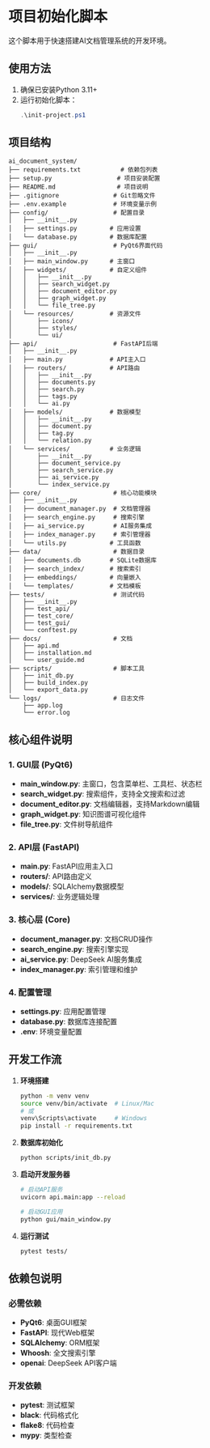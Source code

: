 # 项目初始化脚本

这个脚本用于快速搭建AI文档管理系统的开发环境。

## 使用方法

1. 确保已安装Python 3.11+
2. 运行初始化脚本：
   ```powershell
   .\init-project.ps1
   ```

## 项目结构

```
ai_document_system/
├── requirements.txt           # 依赖包列表
├── setup.py                  # 项目安装配置
├── README.md                 # 项目说明
├── .gitignore               # Git忽略文件
├── .env.example             # 环境变量示例
├── config/                  # 配置目录
│   ├── __init__.py
│   ├── settings.py         # 应用设置
│   └── database.py         # 数据库配置
├── gui/                     # PyQt6界面代码
│   ├── __init__.py
│   ├── main_window.py      # 主窗口
│   ├── widgets/            # 自定义组件
│   │   ├── __init__.py
│   │   ├── search_widget.py
│   │   ├── document_editor.py
│   │   ├── graph_widget.py
│   │   └── file_tree.py
│   └── resources/          # 资源文件
│       ├── icons/
│       ├── styles/
│       └── ui/
├── api/                     # FastAPI后端
│   ├── __init__.py
│   ├── main.py             # API主入口
│   ├── routers/            # API路由
│   │   ├── __init__.py
│   │   ├── documents.py
│   │   ├── search.py
│   │   ├── tags.py
│   │   └── ai.py
│   ├── models/             # 数据模型
│   │   ├── __init__.py
│   │   ├── document.py
│   │   ├── tag.py
│   │   └── relation.py
│   └── services/           # 业务逻辑
│       ├── __init__.py
│       ├── document_service.py
│       ├── search_service.py
│       ├── ai_service.py
│       └── index_service.py
├── core/                    # 核心功能模块
│   ├── __init__.py
│   ├── document_manager.py  # 文档管理器
│   ├── search_engine.py     # 搜索引擎
│   ├── ai_service.py        # AI服务集成
│   ├── index_manager.py     # 索引管理器
│   └── utils.py            # 工具函数
├── data/                    # 数据目录
│   ├── documents.db        # SQLite数据库
│   ├── search_index/       # 搜索索引
│   ├── embeddings/         # 向量嵌入
│   └── templates/          # 文档模板
├── tests/                   # 测试代码
│   ├── __init__.py
│   ├── test_api/
│   ├── test_core/
│   ├── test_gui/
│   └── conftest.py
├── docs/                    # 文档
│   ├── api.md
│   ├── installation.md
│   └── user_guide.md
├── scripts/                 # 脚本工具
│   ├── init_db.py
│   ├── build_index.py
│   └── export_data.py
└── logs/                    # 日志文件
    ├── app.log
    └── error.log
```

## 核心组件说明

### 1. GUI层 (PyQt6)
- **main_window.py**: 主窗口，包含菜单栏、工具栏、状态栏
- **search_widget.py**: 搜索组件，支持全文搜索和过滤
- **document_editor.py**: 文档编辑器，支持Markdown编辑
- **graph_widget.py**: 知识图谱可视化组件
- **file_tree.py**: 文件树导航组件

### 2. API层 (FastAPI)
- **main.py**: FastAPI应用主入口
- **routers/**: API路由定义
- **models/**: SQLAlchemy数据模型
- **services/**: 业务逻辑处理

### 3. 核心层 (Core)
- **document_manager.py**: 文档CRUD操作
- **search_engine.py**: 搜索引擎实现
- **ai_service.py**: DeepSeek AI服务集成
- **index_manager.py**: 索引管理和维护

### 4. 配置管理
- **settings.py**: 应用配置管理
- **database.py**: 数据库连接配置
- **.env**: 环境变量配置

## 开发工作流

1. **环境搭建**
   ```bash
   python -m venv venv
   source venv/bin/activate  # Linux/Mac
   # 或
   venv\Scripts\activate     # Windows
   pip install -r requirements.txt
   ```

2. **数据库初始化**
   ```bash
   python scripts/init_db.py
   ```

3. **启动开发服务器**
   ```bash
   # 启动API服务
   uvicorn api.main:app --reload

   # 启动GUI应用
   python gui/main_window.py
   ```

4. **运行测试**
   ```bash
   pytest tests/
   ```

## 依赖包说明

### 必需依赖
- **PyQt6**: 桌面GUI框架
- **FastAPI**: 现代Web框架
- **SQLAlchemy**: ORM框架
- **Whoosh**: 全文搜索引擎
- **openai**: DeepSeek API客户端

### 开发依赖
- **pytest**: 测试框架
- **black**: 代码格式化
- **flake8**: 代码检查
- **mypy**: 类型检查

